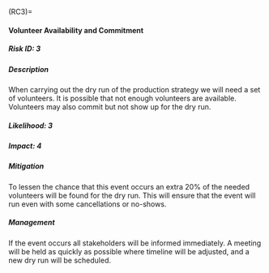 (RC3)=

#### Volunteer Availability and Commitment

##### Risk ID: 3

##### Description

When carrying out the dry run of the production strategy we will need a set of
volunteers. It is possible that not enough volunteers are available. Volunteers
may also commit but not show up for the dry run.

##### Likelihood: 3

##### Impact: 4

##### Mitigation

To lessen the chance that this event occurs an extra 20% of the needed
volunteers will be found for the dry run. This will ensure that the event will
run even with some cancellations or no-shows.

##### Management

If the event occurs all stakeholders will be informed immediately. A meeting
will be held as quickly as possible where timeline will be adjusted, and a new
dry run will be scheduled.
